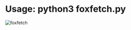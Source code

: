  # Usage: python3 foxfetch.py

![foxfetch](https://github.com/user-attachments/assets/6ec7064e-46a2-4184-8c8c-209d6bf60ac9)
